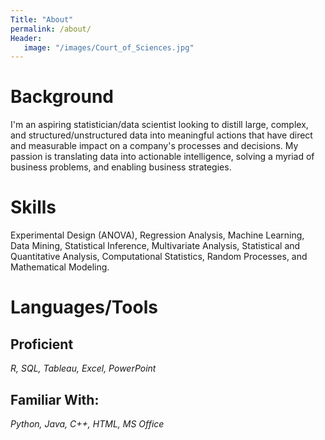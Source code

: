 ```yaml
---
Title: "About"
permalink: /about/
Header:
   image: "/images/Court_of_Sciences.jpg"
---
```


# Background

I'm an aspiring statistician/data scientist looking to distill large, complex, and structured/unstructured data into meaningful actions that have direct and measurable impact on a company's processes and decisions. My passion is translating data into actionable intelligence, solving a myriad of business problems, and enabling business strategies.


# Skills

Experimental Design (ANOVA), Regression Analysis, Machine Learning, Data Mining, Statistical Inference, Multivariate Analysis, Statistical and Quantitative Analysis, Computational Statistics, Random Processes, and Mathematical Modeling.

# Languages/Tools

## Proficient
*R, SQL, Tableau, Excel, PowerPoint*

## Familiar With:
*Python, Java, C++, HTML, MS Office*
